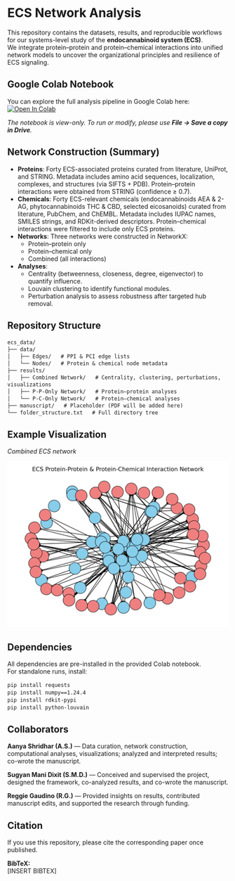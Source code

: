 # ECS Network Analysis

This repository contains the datasets, results, and reproducible workflows for our systems-level study of the **endocannabinoid system (ECS)**.  
We integrate protein–protein and protein–chemical interactions into unified network models to uncover the organizational principles and resilience of ECS signaling.





## Google Colab Notebook
You can explore the full analysis pipeline in Google Colab here:  
[![Open In Colab](https://colab.research.google.com/assets/colab-badge.svg)](https://colab.research.google.com/drive/1iCT5JWlePddg06106nOp34V0XjywODFk?usp=sharing)

*The notebook is view-only. To run or modify, please use **File → Save a copy in Drive**.*





## Network Construction (Summary)
- **Proteins**: Forty ECS-associated proteins curated from literature, UniProt, and STRING. Metadata includes amino acid sequences, localization, complexes, and structures (via SIFTS + PDB). Protein–protein interactions were obtained from STRING (confidence ≥ 0.7).  
- **Chemicals**: Forty ECS-relevant chemicals (endocannabinoids AEA & 2-AG, phytocannabinoids THC & CBD, selected eicosanoids) curated from literature, PubChem, and ChEMBL. Metadata includes IUPAC names, SMILES strings, and RDKit-derived descriptors. Protein–chemical interactions were filtered to include only ECS proteins.  
- **Networks**: Three networks were constructed in NetworkX:  
  - Protein–protein only  
  - Protein–chemical only  
  - Combined (all interactions)  
- **Analyses**:  
  - Centrality (betweenness, closeness, degree, eigenvector) to quantify influence.  
  - Louvain clustering to identify functional modules.  
  - Perturbation analysis to assess robustness after targeted hub removal.  





## Repository Structure
```
ecs_data/
├── data/
│   ├── Edges/   # PPI & PCI edge lists
│   └── Nodes/   # Protein & chemical node metadata
├── results/
│   ├── Combined Network/   # Centrality, clustering, perturbations, visualizations
│   ├── P-P-Only Network/   # Protein–protein analyses
│   └── P-C-Only Network/   # Protein–chemical analyses
├── manuscript/   # Placeholder (PDF will be added here)
└── folder_structure.txt   # Full directory tree
```





## Example Visualization
*Combined ECS network*  

![Combined ECS Network](results/Combined%20Network/Network%20Visualization/No%20Text/ecs_combined_network_no_text_with_outlines.png)





## Dependencies
All dependencies are pre-installed in the provided Colab notebook.  
For standalone runs, install:

```bash
pip install requests
pip install numpy==1.24.4
pip install rdkit-pypi
pip install python-louvain
```





## Collaborators

**Aanya Shridhar (A.S.)** — Data curation, network construction, computational analyses, visualizations; analyzed and interpreted results; co-wrote the manuscript.  

**Sugyan Mani Dixit (S.M.D.)** — Conceived and supervised the project, designed the framework, co-analyzed results, and co-wrote the manuscript.  

**Reggie Gaudino (R.G.)** — Provided insights on results, contributed manuscript edits, and supported the research through funding.  





## Citation

If you use this repository, please cite the corresponding paper once published.  

**BibTeX:**  
[INSERT BIBTEX]

